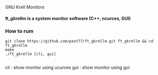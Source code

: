 GNU Krell Monitors 
<h4>ft_gkrellm is a system monitor software (C++, ncurces, GUI)</h4>
<h3> How to rum </h3>

```
git clone https://github.com/past77/ft_gkrellm.git ft_gkrellm && cd ft_gkrellm
make
./ft_gkrellm [cli, gui] 
 
```
cli : show monitor using ucurces
gui : show monitor using gui
